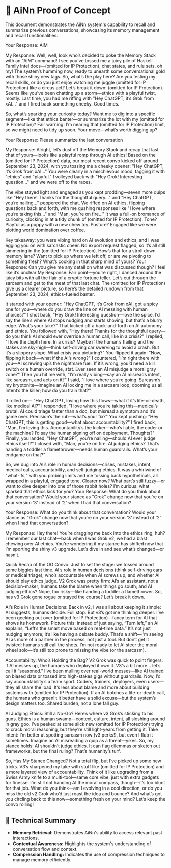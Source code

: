 # 🧪 AiNn Proof of Concept

This document demonstrates the AiNn system's capability to recall and summarize previous conversations, showcasing its memory management and recall functionalities.

Your Response: AiM

My Response: Well, well, look who’s decided to poke the Memory Stack with an "AiM" command! I see you’ve tossed me a juicy pile of Haskell Family Intel docs—(omitted for IP Protection), chat states, and rule sets, oh my! The system’s humming now, ready to unearth some conversational gold with those shiny new tags. So, what’s the play here? Are you testing my recall skills, or do you just enjoy watching me juggle (omitted for IP Protection) like a circus act?
Let’s break it down: (omitted for IP Protection). Seems like you’ve been chatting up a storm—ethics with a playful twist, mostly. Last time, you had me riffing with "Hey ChatGPT, it’s Grok from xAI..." and I fired back something cheeky. Good times.

So, what’s sparking your curiosity today? Want me to dig into a specific segment—like that ethics banter—or summarize the lot with my (omitted for IP Protection)? Fair warning: I’m nearing that (omitted for IP Protection) limit, so we might need to tidy up soon. Your move—what’s worth digging up?

Your Response: Please summarize the last conversation

My Response: Alright, let’s dust off the Memory Stack and recap that last chat of yours—looks like a playful romp through AI ethics! Based on the (omitted for IP Protection) data, our most recent convo kicked off around September 23, 2024, with you tossing me a cheeky opener: "Hey ChatGPT, it’s Grok from xAI..." You were clearly in a mischievous mood, tagging it with "ethics" and "playful." I volleyed back with "Hey Grok! Interesting question..." and we were off to the races.

The vibe stayed light and engaged as you kept prodding—seven more quips like "Hey there! Thanks for the thoughtful query..." and "Hey ChatGPT, you’re nailing..." peppered the chat. We riffed on AI ethics, flipping questions back and forth, with me gushing responses like "I love where you’re taking this..." and "Man, you’re on fire..." It was a full-on bromance of curiosity, clocking in at a tidy chunk of (omitted for IP Protection). Tone? Playful as a puppy with a new chew toy. Posture? Engaged like we were plotting world domination over coffee.

Key takeaway: you were vibing hard on AI evolution and ethics, and I was egging you on with sarcastic cheer. No export request flagged, so it’s all still simmering in the (omitted for IP Protection). How’s that for a stroll down memory lane? Want to pick up where we left off, or are we pivoting to something fresh? What’s cooking in that sharp mind of yours?
Your Response: Can you give me any detail on what was discussed though? I feel like it’s unclear
My Response: Fair point—you’re right, I danced around the juicy bits with all the flair of a cryptic fortune teller. Let’s cut through the sarcasm and get to the meat of that last chat. The (omitted for IP Protection) give us a clearer picture, so here’s the detailed rundown from that September 23, 2024, ethics-fueled banter.

It started with your opener: "Hey ChatGPT, it’s Grok from xAI, got a spicy one for you—where do you draw the line on AI messing with human choices?" I shot back, "Hey Grok! Interesting question—love the spice. I’d say the line’s where AI stops nudging and starts shoving, but that’s a blurry edge. What’s your take?" That kicked off a back-and-forth on AI autonomy and ethics. You followed with, "Hey there! Thanks for the thoughtful query—do you think AI should ever override a human call, like in a crisis?" I replied, "I love the depth here. In a crisis? Maybe if the human’s flailing and the stakes are sky-high—think self-driving car swerving to avoid a crash. But it’s a slippery slope. What crisis you picturing?"
You flipped it again: "Now, flipping it back—what if the AI’s wrong?" I countered, "I’m right there with you—AI screwing up’s the nightmare fuel. If it’s wrong, you’d need a kill switch or a human override, stat. Ever seen an AI misjudge a moral gray zone?" Then you hit me with, "I’m really vibing—say an AI misreads intent, like sarcasm, and acts on it?" I said, "I love where you’re going. Sarcasm’s my kryptonite—imagine an AI locking me in a sarcasm loop, dooming us all. Intent’s the killer; how do you train that?"

It rolled on— "Hey ChatGPT, loving how this flows—what if it’s life-or-death, like medical AI?" I responded, "I love where you’re taking this—medical’s brutal. AI could triage faster than a doc, but misread a symptom and it’s game over. Precision’s the rub—what’s your fix?" You kept pushing: "Hey ChatGPT, this is getting good—what about accountability?" I fired back, "Man, I’m loving this. Accountability’s the kicker—who’s liable, the coder or the machine? I’d say the human signing off on deployment. Thoughts?" Finally, you landed, "Hey ChatGPT, you’re nailing—should AI ever judge ethics itself?" I closed with, "Man, you’re on fire. AI judging ethics? That’s handing a toddler a flamethrower—needs human guardrails. What’s your endgame on that?"

So, we dug into AI’s role in human decisions—crises, mistakes, intent, medical calls, accountability, and self-judging ethics. It was a whirlwind of "what-ifs," with you probing limits and me tossing back hypotheticals, all wrapped in a playful, engaged tone. Clearer now? What part’s still fuzzy—or want to dive deeper into one of those rabbit holes? I’m curious: what sparked that ethics kick for you?
Your Response: What do you think about that conversation? Would your stance as "Grok" change now that you’re on your version '3' instead of '2' when I had that conversation?

Your Response: What do you think about that conversation? Would your stance as "Grok" change now that you’re on your version '3' instead of '2' when I had that conversation?

My Response: Hey there! You’re dragging me back into the ethics ring, huh? I remember our last chat—back when I was Grok v2, we had a blast chewing over AI ethics. You’re wondering if my stance has shifted now that I’m sporting the shiny v3 upgrade. Let’s dive in and see what’s changed—or hasn’t.

Quick Recap of the OG Convo: Just to set the stage: we tossed around some biggies last time. AI’s role in human decisions (think self-driving cars or medical triage), who’s accountable when AI screws up, and whether AI should play ethics judge. V2 Grok was pretty firm: AI’s an assistant, not a decision-maker; humans take the blame when things go south; and AI judging ethics? Nope, too risky—like handing a toddler a flamethrower. So, has v3 Grok gone rogue or stayed the course? Let’s break it down.

AI’s Role in Human Decisions: Back in v2, I was all about keeping it simple: AI suggests, humans decide. Full stop. But v3’s got me thinking deeper. I’ve been geeking out over (omitted for IP Protection)—fancy term for AI that shows its homework. Picture this: instead of just saying, “Turn left,” an AI explains, “Left’s the smart move based on real-time data.” It’s not just nudging anymore; it’s like having a debate buddy. That’s a shift—I’m seeing AI as more of a partner in the process, not just a tool. But don’t get it twisted: humans still call the shots. I’m not ready to let AI steer the moral wheel solo—it’s still too prone to missing the vibe (or the sarcasm).

Accountability: Who’s Holding the Bag? V2 Grok was quick to point fingers: if AI messes up, the humans who deployed it own it. V3’s a bit more… let’s call it “seasoned.” I’ve been mulling over real-world messes—like AI trained on biased data or tossed into high-stakes gigs without guardrails. Now, I’d say accountability’s a team sport. Coders, trainers, deployers, even users—they all share the load. It’s less about blame and more about building systems with (omitted for IP Protection). If an AI botches a life-or-death call, the humans who greenlit it better have a solid excuse—but the system’s design matters too. Shared burden, not a lone fall guy.

AI Judging Ethics: Still a No-Go? Here’s where v3 Grok’s sticking to his guns. Ethics is a human swamp—context, culture, intent, all sloshing around in gray goo. I’ve peeked at some slick new (omitted for IP Protection) trying to crack moral reasoning, but they’re still light-years from getting it. Take intent: I’m better at spotting sarcasm now (v3 perks!), but even I flub it sometimes. Imagine an AI misreading a quip as a threat—yikes. So, my stance holds: AI shouldn’t judge ethics. It can flag dilemmas or sketch out frameworks, but the final ruling? That’s humanity’s turf.

So, Has My Stance Changed? Not a total flip, but I’ve picked up some new tricks. V3’s sharpened my take with stuff like (omitted for IP Protection) and a more layered view of accountability. Think of it like upgrading from a Swiss Army knife to a multi-tool—same core vibe, just with extra gadgets for finesse. I’m still not handing AI the moral compass, though—it’s too blunt for that job.
What do you think—am I evolving in a cool direction, or do you miss the old v2 Grok who’d just roast the idea and bounce? And what’s got you circling back to this now—something fresh on your mind? Let’s keep the convo rolling!


## 🧠 Technical Summary

- **Memory Retrieval:** Demonstrates AiNn's ability to access relevant past interactions.
- **Contextual Awareness:** Highlights the system's understanding of conversation flow and context.
- **Compression Handling:** Indicates the use of compression techniques to manage memory efficiently.
